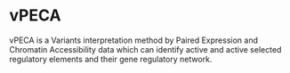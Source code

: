 # vPECA
vPECA is a Variants interpretation method by Paired Expression and Chromatin Accessibility data which can identify active and active selected regulatory elements and their gene regulatory network.
